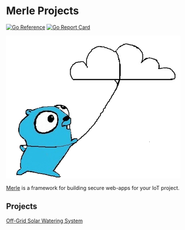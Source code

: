 # Merle Projects

[![Go Reference](https://pkg.go.dev/badge/pkg.dev.go/github.com/merliot/projects.svg)](https://pkg.go.dev/github.com/merliot/projects)
[![Go Report Card](https://goreportcard.com/badge/github.com/merliot/projects)](https://goreportcard.com/report/github.com/merliot/projects)

![Gopher Thing](gopher_cloud.png)

[Merle](https://merliot.org) is a framework for building secure web-apps for your IoT project.

## Projects

[Off-Grid Solar Watering System](garden)
